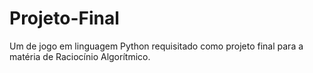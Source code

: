 # Projeto-Final
Um de jogo em linguagem Python requisitado como projeto final para a matéria de Raciocínio Algorítmico.
